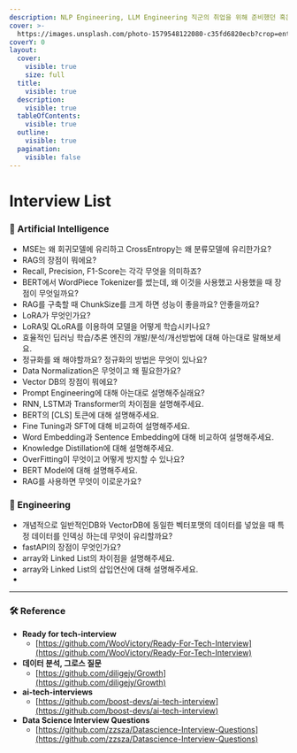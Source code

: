```yaml
---
description: NLP Engineering, LLM Engineering 직군의 취업을 위해 준비했던 혹은 실제 마주했던 기술인터뷰 목록을 정리해봅시다.
cover: >-
  https://images.unsplash.com/photo-1579548122080-c35fd6820ecb?crop=entropy&cs=srgb&fm=jpg&ixid=M3wxOTcwMjR8MHwxfHNlYXJjaHw0fHxncmFkYXRpb258ZW58MHx8fHwxNzExMTgwMTI2fDA&ixlib=rb-4.0.3&q=85
coverY: 0
layout:
  cover:
    visible: true
    size: full
  title:
    visible: true
  description:
    visible: true
  tableOfContents:
    visible: true
  outline:
    visible: true
  pagination:
    visible: false
---
```


# Interview List

### 🔴 Artificial Intelligence

* MSE는 왜 회귀모델에 유리하고 CrossEntropy는 왜 분류모델에 유리한가요?
* RAG의 장점이 뭐에요?
* Recall, Precision, F1-Score는 각각 무엇을 의미하죠?
* BERT에서 WordPiece Tokenizer를 썼는데, 왜 이것을 사용했고 사용했을 때 장점이 무엇일까요?
* RAG를 구축할 때 ChunkSize를 크게 하면 성능이 좋을까요? 안좋을까요?
* LoRA가 무엇인가요?
* LoRA및 QLoRA를 이용하여 모델을 어떻게 학습시키나요?
* 효율적인 딥러닝 학습/추론 엔진의 개발/분석/개선방법에 대해 아는대로 말해보세요.
* 정규화를 왜 해야할까요? 정규화의 방법은 무엇이 있나요?
* Data Normalization은 무엇이고 왜 필요한가요?
* Vector DB의 장점이 뭐에요?
* Prompt Engineering에 대해 아는대로 설명해주실래요?
* RNN, LSTM과 Transformer의 차이점을 설명해주세요.
* BERT의 \[CLS] 토큰에 대해 설명해주세요.
* Fine Tuning과 SFT에 대해 비교하여 설명해주세요.
* Word Embedding과 Sentence Embedding에 대해 비교하여 설명해주세요.
* Knowledge Distillation에 대해 설명해주세요.
* OverFitting이 무엇이고 어떻게 방지할 수 있나요?
* BERT Model에 대해 설명해주세요.
* RAG를 사용하면 무엇이 이로운가요?



### 🔵 Engineering

* 개념적으로 일반적인DB와 VectorDB에 동일한 벡터포맷의 데이터를 넣었을 때 특정 데이터를 인덱싱 하는데 무엇이 유리할까요?
* fastAPI의 장점이 무엇인가요?
* array와 Linked List의 차이점을 설명해주세요.
* array와 Linked List의 삽입연산에 대해 설명해주세요.
*







***

### 🛠️ Reference

* **Ready for tech-interview**
  * [https://github.com/WooVictory/Ready-For-Tech-Interview](https://github.com/WooVictory/Ready-For-Tech-Interview)
* **데이터 분석, 그로스 질문**
  * [https://github.com/diligejy/Growth](https://github.com/diligejy/Growth)
* **ai-tech-interviews**
  * [https://github.com/boost-devs/ai-tech-interview](https://github.com/boost-devs/ai-tech-interview)
* **Data Science Interview Questions**
  * [https://github.com/zzsza/Datascience-Interview-Questions](https://github.com/zzsza/Datascience-Interview-Questions)
